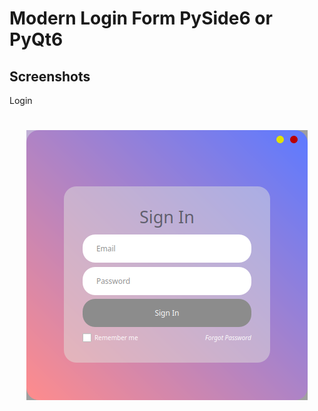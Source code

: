 # Modern Login Form PySide6 or PyQt6

## Screenshots

Login
<h1 align="center">
    <img alt="" title="" src="screenshot.png"/>
</h1>
